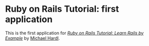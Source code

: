 # Ruby on Rails Tutorial: first application

This is the first application for
[*Ruby on Rails Tutorial: Learn Rails by Example*](http://railstutorial.org/)
by [Michael Hardl](http://michaelhartl.com/).
